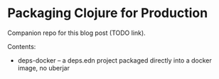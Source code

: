 # Packaging Clojure for Production

Companion repo for this blog post (TODO link).

Contents:

- deps-docker – a deps.edn project packaged directly into a docker image, no uberjar

